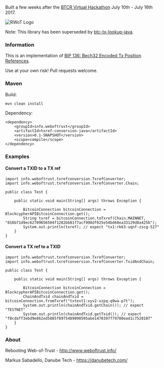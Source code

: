 Built a few weeks after the [BTCR Virtual Hackathon](https://github.com/WebOfTrustInfo/btcr-hackathon) July 10th - July 16th 2017.

![RWoT Logo](https://github.com/WebOfTrustInfo/ld-signatures-java/blob/master/wot-logo.png?raw=true)

Note: This library has been superseded by [btc-tx-lookup-java](https://github.com/decentralized-identity/btc-tx-lookup-java).

### Information

This is an implementation of [BIP 136: Bech32 Encoded Tx Position References](https://github.com/bitcoin/bips/pull/555).

Use at your own risk! Pull requests welcome.

### Maven

Build:

	mvn clean install

Dependency:

	<dependency>
		<groupId>info.weboftrust</groupId>
		<artifactId>txref-conversion-java</artifactId>
		<version>0.1-SNAPSHOT</version>
		<scope>compile</scope>
	</dependency>

### Examples

#### Convert a TXID to a TX ref

	import info.weboftrust.txrefconversion.TxrefConverter;
	import info.weboftrust.txrefconversion.TxrefConverter.Chain;
	
	public class Test {
		
		public static void main(String[] args) throws Exception {
	
			BitcoinConnection bitcoinConnection = BlockcypherAPIBitcoinConnection.get();
			String txref = bitcoinConnection.toTxref(Chain.MAINNET, "016b71d9ec62709656504f1282bb81f7acf998df025e54bd68ea33129d8a425b");
			System.out.println(txref); // expect "tx1:rk63-uqnf-zscg-527"
		}
	}

#### Convert a TX ref to a TXID

	import info.weboftrust.txrefconversion.TxrefConverter;
	import info.weboftrust.txrefconversion.TxrefConverter.TxidAndChain;
	
	public class Test {
		
		public static void main(String[] args) throws Exception {
	
			BitcoinConnection bitcoinConnection = BlockcypherAPIBitcoinConnection.get();
			ChainAndTxid chainAndTxid = bitcoinConnection.fromTxref("txtest1:xyv2-xzpq-q9wa-p7t");
			System.out.println(chainAndTxid.getChain()); // expect "TESTNET"
			System.out.println(chainAndTxid.getTxid()); // expect "f8cdaff3ebd9e862ed5885f8975489090595abe1470397f79780ead1c7528107"
		}
	}


### About

Rebooting Web-of-Trust - http://www.weboftrust.info/

Markus Sabadello, Danube Tech -  https://danubetech.com/
